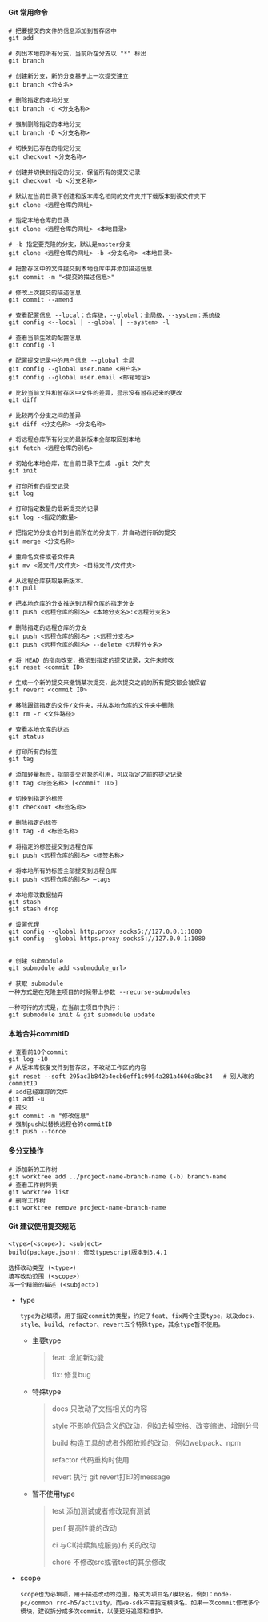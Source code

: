 
#### Git 常用命令

```
# 把要提交的文件的信息添加到暂存区中
git add

# 列出本地的所有分支，当前所在分支以 "*" 标出
git branch

# 创建新分支，新的分支基于上一次提交建立
git branch <分支名>

# 删除指定的本地分支
git branch -d <分支名称>

# 强制删除指定的本地分支
git branch -D <分支名称>

# 切换到已存在的指定分支
git checkout <分支名称>

# 创建并切换到指定的分支，保留所有的提交记录
git checkout -b <分支名称>

# 默认在当前目录下创建和版本库名相同的文件夹并下载版本到该文件夹下
git clone <远程仓库的网址>

# 指定本地仓库的目录
git clone <远程仓库的网址> <本地目录>

# -b 指定要克隆的分支，默认是master分支
git clone <远程仓库的网址> -b <分支名称> <本地目录>

# 把暂存区中的文件提交到本地仓库中并添加描述信息
git commit -m "<提交的描述信息>"

# 修改上次提交的描述信息
git commit --amend

# 查看配置信息 --local：仓库级，--global：全局级，--system：系统级
git config <--local | --global | --system> -l

# 查看当前生效的配置信息
git config -l

# 配置提交记录中的用户信息 --global 全局
git config --global user.name <用户名>
git config --global user.email <邮箱地址>

# 比较当前文件和暂存区中文件的差异，显示没有暂存起来的更改
git diff

# 比较两个分支之间的差异
git diff <分支名称> <分支名称>

# 将远程仓库所有分支的最新版本全部取回到本地
git fetch <远程仓库的别名>

# 初始化本地仓库，在当前目录下生成 .git 文件夹
git init

# 打印所有的提交记录
git log

# 打印指定数量的最新提交的记录
git log -<指定的数量>

# 把指定的分支合并到当前所在的分支下，并自动进行新的提交
git merge <分支名称>

# 重命名文件或者文件夹
git mv <源文件/文件夹> <目标文件/文件夹>

# 从远程仓库获取最新版本。
git pull

# 把本地仓库的分支推送到远程仓库的指定分支
git push <远程仓库的别名> <本地分支名>:<远程分支名>

# 删除指定的远程仓库的分支
git push <远程仓库的别名> :<远程分支名>
git push <远程仓库的别名> --delete <远程分支名>

# 将 HEAD 的指向改变，撤销到指定的提交记录，文件未修改
git reset <commit ID>

# 生成一个新的提交来撤销某次提交，此次提交之前的所有提交都会被保留
git revert <commit ID>

# 移除跟踪指定的文件/文件夹，并从本地仓库的文件夹中删除
git rm -r <文件路径>

# 查看本地仓库的状态
git status

# 打印所有的标签
git tag

# 添加轻量标签，指向提交对象的引用，可以指定之前的提交记录
git tag <标签名称> [<commit ID>]

# 切换到指定的标签
git checkout <标签名称>

# 删除指定的标签
git tag -d <标签名称>

# 将指定的标签提交到远程仓库
git push <远程仓库的别名> <标签名称>

# 将本地所有的标签全部提交到远程仓库
git push <远程仓库的别名> –tags

# 本地修改数据抛弃
git stash
git stash drop

# 设置代理
git config --global http.proxy socks5://127.0.0.1:1080
git config --global https.proxy socks5://127.0.0.1:1080


# 创建 submodule
git submodule add <submodule_url>

# 获取 submodule
一种方式是在克隆主项目的时候带上参数 --recurse-submodules

一种可行的方式是，在当前主项目中执行：
git submodule init & git submodule update

```

#### 本地合并commitID
```
# 查看前10个commit
git log -10
# 从版本库恢复文件到暂存区，不改动工作区的内容
git reset --soft 295ac3b842b4ecb6eff1c9954a281a4606a8bc84	# 别人改的commitID
# add已经跟踪的文件
git add -u
# 提交
git commit -m "修改信息"
# 强制push以替换远程仓的commitID
git push --force
```

#### 多分支操作
```
# 添加新的工作树
git worktree add ../project-name-branch-name (-b) branch-name
# 查看工作树列表
git worktree list
# 删除工作树
git worktree remove project-name-branch-name
```


#### Git 建议使用提交规范

```
<type>(<scope>): <subject>
build(package.json): 修改typescript版本到3.4.1

选择改动类型 (<type>)
填写改动范围 (<scope>)
写一个精简的描述 (<subject>)
```



- type 

  ```
  type为必填项，用于指定commit的类型，约定了feat、fix两个主要type，以及docs、style、build、refactor、revert五个特殊type，其余type暂不使用。
  ```

  - 主要type

    > feat: 增加新功能
    >
    > fix: 修复bug

  - 特殊type

    > docs 只改动了文档相关的内容
    >
    > style 不影响代码含义的改动，例如去掉空格、改变缩进、增删分号
    >
    > build 构造工具的或者外部依赖的改动，例如webpack、npm
    >
    > refactor 代码重构时使用
    >
    > revert 执行 git revert打印的message

  - 暂不使用type

    > test 添加测试或者修改现有测试
    >
    > perf 提高性能的改动
    >
    > ci 与CI(持续集成服务)有关的改动
    >
    > chore 不修改src或者test的其余修改

 - scope

   ```
   scope也为必填项，用于描述改动的范围，格式为项目名/模块名，例如：node-pc/common rrd-h5/activity，而we-sdk不需指定模块名。如果一次commit修改多个模块，建议拆分成多次commit，以便更好追踪和维护。
   ```

   
